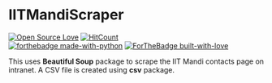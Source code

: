 # IITMandiScraper

[![Open Source Love](https://badges.frapsoft.com/os/v1/open-source.png?v=103)](https://github.com/ellerbrock/open-source-badges/)
[![HitCount](http://hits.dwyl.io/tushar-tyagi/IITMandiScraper.svg)](http://hits.dwyl.io/tushar-tyagi/IITMandiScraper)
<br>
[![forthebadge made-with-python](http://ForTheBadge.com/images/badges/made-with-python.svg)](https://www.python.org/)
[![ForTheBadge built-with-love](http://ForTheBadge.com/images/badges/built-with-love.svg)](https://www.python.org/)

This uses **Beautiful Soup** package to scrape the IIT Mandi contacts page on intranet. 
A CSV file is created using **csv** package.
